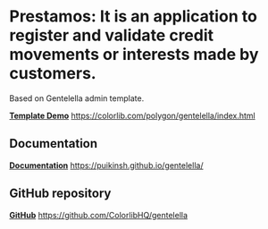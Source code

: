 # Prestamos: It is an application to register and validate credit movements or interests made by customers.

Based on Gentelella admin template.

**[Template Demo](https://colorlib.com/polygon/gentelella/index.html)** https://colorlib.com/polygon/gentelella/index.html

## Documentation

**[Documentation](https://puikinsh.github.io/gentelella/)** https://puikinsh.github.io/gentelella/

## GitHub repository

**[GitHub](https://github.com/ColorlibHQ/gentelella)** https://github.com/ColorlibHQ/gentelella